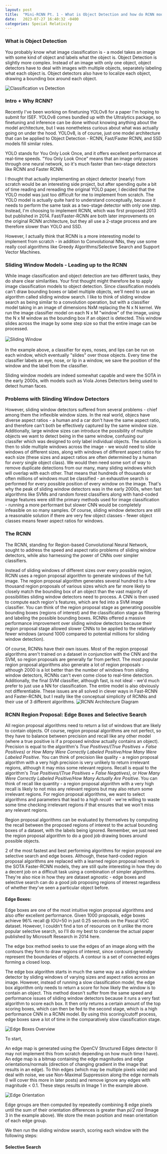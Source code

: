 ```yaml
---
layout: post
title:  "Mini-RCNN Pt. 1 - What is Object Detection and how do RCNN models do it?"
date:   2023-07-27 16:40:32 -0400
categories: Special Relativity
---
```


### What is Object Detection
You probably know what image classification is - a model takes an image with some kind of object and labels what the object is.  Object Detection is slightly more complex.  Instead of an image with only one object, object detectors have to deal with images with multiple objects, separately labeling what each object is.  Object detectors also have to localize each object, drawing a bounding box around each object.

![Classification vs Detection](/assets/Mini-RCNN/classification_vs_detection.jpeg)

### Intro + Why RCNN?
Recently I've been working on finetuning YOLOv8 for a paper I'm hoping to submit for ISEF.  YOLOv8 comes bundled up with the Ultralytics package, so finetuning and inference can be done without knowing anything about the model architecture, but I was nonetheless curious about what was actually going on under the hood.  YOLOv8, is of course, just one model architecture that can be applied to Object Detection - RCNN, Fast/Faster RCNN, and SSD models fill similar roles.

YOLO stands for You Only Look Once, and it offers excellent performance at real-time speeds.  "You Only Look Once" means that an image only passes through one neural network, so it's much faster than two-stage detectors like RCNN and Faster RCNN.

I thought that actually implementing an object detector (nearly) from scratch would be an interesting side project, but after spending quite a bit of time reading and rereading the original YOLO paper, I decided that the YOLO model was just too difficult for me to implement from scratch.  The YOLO model is actually quite hard to understand conceptually, because it needs to perform the same task as a two-stage detector with only one step.  Instead, I'm choosing to implement RCNN, which was first proposed 2013 but published in 2014.  Fast/Faster-RCNN are both later improvements on the original RCNN architecture, but they all use a 2-stage process and are therefore slower than YOLO and SSD.  

However, I actually think that RCNN is a more interesting model to implement from scratch - in addition to Convolutional NNs, they use some really cool algorithms like Greedy Algorithms/Selective Search and Support Vector Machines.

### Sliding Window Models - Leading up to the RCNN
While image classification and object detection are two different tasks, they do share clear similarities.  Your first thought might therefore be to apply image classification models to object detection.  Since classification models can't draw bounding boxes or label multiple objects, we'll need to use an algorithm called sliding window search.  I like to think of sliding window search as being similar to a convolution operation, but with a classifier model taking in an image of dimensions NxM replacing the N x N kernel.  We run the image classifier model on each N x M "window" of the image, using the N x M window as the bounding box if an object is detected.  This window slides across the image by some step size so that the entire image can be processed.
<br>   
![Sliding Window](/assets/Mini-RCNN/sliding_window_example.gif)
<br>
<br>
In the example above, a classifier for eyes, noses, and lips can be run on each window, which eventually "slides" over those objects.  Every time the classifier labels an eye, nose, or lip in a window, we save the position of the window and the label from the classifier.

Sliding window models are indeed somewhat capable and were the SOTA in the early 2000s, with models such as Viola Jones Detectors being used to detect human faces.

### Problems with Slinding Window Detectors
However, sliding window detectors suffered from several problems - chief among them the inflexible window sizes.  In the real world, objecs have diverse aspect ratios - a human and a car don't have the same aspect ratio, and therefore can't both be effectively captured by the same window size.  Additionally, large window sizes can introduce the possibility of multiple objects we want to detect being in the same window, confusing our classifer which was designed to only label individual objects.  The solution is then to slide multiple windows across the image - we would need to slide windows of different sizes, along with windows of different aspect ratios for each size (these sizes and aspect ratios are often determined by a human for *every* single object class).  We would then need some sort of way to remove duplicate detections from our many, many sliding windows which will overlap with each other.  That means that hundreds of thousands or often millions of windows must be classified - an exhaustive search is performed for every possible position of every window on the image.  That's why the peak of sliding window detectors was in the early 2000s, when fast algorithms like SVMs and random forest classifiers along with hand-coded image features were still the primary methods used for image classification - running a more performant but slower CNN would be completely infeasible on so many samples.  Of course, sliding window detectors are still a reasonable solution if there are very few object classes - fewer object classes means fewer aspect ratios for windows.

### The RCNN
The RCNN, standing for Region-based Convolutional Neural Network, sought to address the speed and aspect ratio problems of sliding window detectors, while also harnessing the power of CNNs over simpler classifiers.

Instead of sliding windows of different sizes over every possible region, RCNN uses a region proposal algorithm to generate windows of the full image.  The region proposal algorithm generates several hundred to a few thousand region proposals of various sizes which are far more likely to closely match the bounding box of an object than the vast majority of possibilities sliding window detectors need to process.  A CNN is then used to compute each region's features, which are fed into a SVM image classifier.  You can think of the region proposal stage as generating possible bounding boxes (regions of interest) and the classification stage as filtering and labeling the possible bounding boxes.  RCNNs offered a massive performance improvement over sliding window detectors because their region proposal stage allowed slower CNNs to be applied to the relatively fewer windows (around 1000 compared to potential millions for sliding window detection).

Of course, RCNNs have their own issues.  Most of the region proposal algorithms aren't trained on a dataset in conjunction with the CNN and the SVM, so region proposals are generally far from perfect.  The most popular region proposal algorithms also generate a lot of region proposals - although 2000 is a lot better than the number of windows from sliding window detectors, RCNNs can't even come close to real-time detection. Additionally, the final SVM classifier, although fast, is not ideal - we'd much prefer to just use a NN for classification.  The entire model is also obviously not differentiable.  These issues are all solved in clever ways in Fast-RCNN and Faster-RCNN, but I really like the conceptual simplicity of RCNNs and their use of 3 different algorithms.
![RCNN Architecture Diagram](/assets/Mini-RCNN/rcnn_architecure.png)

### RCNN Region Proposal: Edge Boxes and Selective Search
All region proposal algorithms need to return a list of windows that are likely to contain objects.  Of course, region proposal algorithms are not perfect, so they have to balance between precision and recall like any other model (where a true positive is if a proposed window actually contains an object).  Precision is equal to the algorithm's *True Positives/(True Positives + False Positives)* or *How Many Were Correctly Labeled Positive/How Many Were Labeled Positive*.  You can think of precision like quality - a region proposal algorithm with a very high precision is very unlikely to return irrelevant regions, although it may miss some relevant regions.  Recall is equal to the algorithm's *True Positives/(True Positives + False Negatives)*, or *How Many Were Correctly Labeled Positive/How Many Actually Are Positive*.  You can think of recall like quantity - a region proposal algorithm with a very high recall is likely to not miss any relevant regions but may also return some irrelevant regions.  For region proposal algorithms, we want to select algorithms and parameters that lead to a high *recall* - we're willing to waste some time checking irrelevant regions if that ensures that we won't miss any relevant regions.  

Region proposal algorithms can be evaluated by themselves by computing the recall between the proposed regions of interest to the actual bounding boxes of a dataset, with the labels being ignored.  Remember, we just need the region proposal algorithm to do a good job drawing boxes around possible objects.  
 
2 of the most fastest and best performing algorithms for region proposal are selective search and edge boxes.  Although, these hard-coded region proposal algorithms are replaced with a learned region proposal network in the SOTA Faster-RCNN models, they are still quite interesting in how they do a decent job on a difficult task using a combination of simpler algorithms.  They're also nice in how they are dataset agnostic - edge boxes and selective search can do a good job proposing regions of interest regardless of whether they've seen a particular object before.

#### Edge Boxes:
Edge boxes are one of the most intuitive region proposal algorithms and also offer excellent performance.  Given 1000 proposals, edge boxes achieve 96% recall @ IOU=50 in just 0.25 seconds on the Pascal VOC dataset.  However, I couldn't find a ton of resources on it unlike the more popular selective search, so I'll do my best to condense the actual paper published by Microsoft Research in 2014 here. 

The edge box method seeks to use the edges of an image along with the contours they form to draw regions of interest, since contours generally represent the boundaries of objects.  A contour is a set of connected edges forming a closed loop. 

The edge box algorithm starts in much the same way as a sliding window detector by sliding windows of varying sizes and aspect ratios across an image.  However, instead of running a slow classification model, the edge box algorithm only needs to return a score for how likely the window is to contain an object.  This method doesn't suffer from the same speed and performance issues of sliding window detectors because it runs a very fast algorithm to score each box.  It then only returns a certain amount of the top scoring boxes, which can then be fed to the second stage, which is a high performance CNN in a RCNN model.  By using this scoring/cutoff process, edge boxes save a lot of time in the comparatively slow classification stage.
 
![Edge Boxes Overview](/assets/Mini-RCNN/edge_boxes_overview.png)  

To start,

An edge map is generated using the OpenCV Structured Edges detector (I may not implement this from scratch depending on how much time I have).  An edge map is a bitmap containing the edge magnitudes and edge orientations/normals (direction of changing gradient in the image that results in an edge).  To thin edges (which may be multiple pixels wide) and deal with noise, we use Non-Maximal Suppression along the edge normals (I will cover this more in later posts) and remove ignore any edges with magnitude < 0.1.  These steps results in Image 1 in the example above.   

![Edge Orientation](/assets/Mini-RCNN/edge_orientation.png)  

Edge groups are then computed by repeatedly combining 8 edge pixels until the sum of their orientation differences is greater than *pi/2 rad* (Image 3 in the example above).  We store the mean position and mean orientation of each edge group.

We then run the sliding window search, scoring each window with the following steps:


#### Selective Search
















